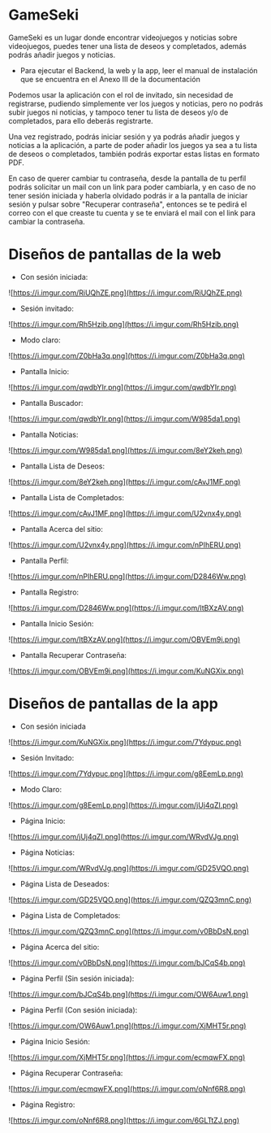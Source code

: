 # GameSeki
GameSeki es un lugar donde encontrar videojuegos y noticias sobre videojuegos, puedes tener una lista de deseos y completados, además podrás añadir juegos y noticias.

- Para ejecutar el Backend, la web y la app, leer el manual de instalación que se encuentra en el Anexo III de la documentación

Podemos usar la aplicación con el rol de invitado, sin necesidad de registrarse, pudiendo simplemente ver los juegos y noticias, pero no podrás subir juegos ni noticias, y tampoco tener tu lista de deseos y/o de completados, para ello deberás registrarte.

Una vez registrado, podrás iniciar sesión y ya podrás añadir juegos y noticias a la aplicación, a parte de poder añadir los juegos ya sea a tu lista de deseos o completados, también podrás exportar estas listas en formato PDF.

En caso de querer cambiar tu contraseña, desde la pantalla de tu perfil podrás solicitar un mail con un link para poder cambiarla, y en caso de no tener sesión iniciada y haberla olvidado podrás ir a la pantalla de iniciar sesión y pulsar sobre "Recuperar contraseña", entonces se te pedirá el correo con el que creaste tu cuenta y se te enviará el mail con el link para cambiar la contraseña.

# Diseños de pantallas de la web
- Con sesión iniciada:
  
![https://i.imgur.com/RiUQhZE.png](https://i.imgur.com/RiUQhZE.png)

- Sesión invitado:

![https://i.imgur.com/Rh5Hzib.png](https://i.imgur.com/Rh5Hzib.png)

- Modo claro:

![https://i.imgur.com/Z0bHa3q.png](https://i.imgur.com/Z0bHa3q.png)

- Pantalla Inicio:

![https://i.imgur.com/qwdbYIr.png](https://i.imgur.com/qwdbYIr.png)

- Pantalla Buscador:

![https://i.imgur.com/qwdbYIr.png](https://i.imgur.com/W985da1.png)

- Pantalla Noticias:

![https://i.imgur.com/W985da1.png](https://i.imgur.com/8eY2keh.png)

- Pantalla Lista de Deseos:

![https://i.imgur.com/8eY2keh.png](https://i.imgur.com/cAvJ1MF.png)

- Pantalla Lista de Completados:

![https://i.imgur.com/cAvJ1MF.png](https://i.imgur.com/U2vnx4y.png)

- Pantalla Acerca del sitio:

![https://i.imgur.com/U2vnx4y.png](https://i.imgur.com/nPIhERU.png)

- Pantalla Perfil:

![https://i.imgur.com/nPIhERU.png](https://i.imgur.com/D2846Ww.png)

- Pantalla Registro:

![https://i.imgur.com/D2846Ww.png](https://i.imgur.com/ItBXzAV.png)

- Pantalla Inicio Sesión:

![https://i.imgur.com/ItBXzAV.png](https://i.imgur.com/OBVEm9i.png)

- Pantalla Recuperar Contraseña:

![https://i.imgur.com/OBVEm9i.png](https://i.imgur.com/KuNGXix.png)

# Diseños de pantallas de la app
- Con sesión iniciada

![https://i.imgur.com/KuNGXix.png](https://i.imgur.com/7Ydypuc.png)

- Sesión Invitado:

![https://i.imgur.com/7Ydypuc.png](https://i.imgur.com/g8EemLp.png)

- Modo Claro:

![https://i.imgur.com/g8EemLp.png](https://i.imgur.com/jUj4qZI.png)

- Página Inicio:

![https://i.imgur.com/jUj4qZI.png](https://i.imgur.com/WRvdVJg.png)

- Página Noticias:

![https://i.imgur.com/WRvdVJg.png](https://i.imgur.com/GD25VQO.png)

- Página Lista de Deseados:

![https://i.imgur.com/GD25VQO.png](https://i.imgur.com/QZQ3mnC.png)

- Página Lista de Completados:

![https://i.imgur.com/QZQ3mnC.png](https://i.imgur.com/v0BbDsN.png)

- Página Acerca del sitio:

![https://i.imgur.com/v0BbDsN.png](https://i.imgur.com/bJCqS4b.png)

- Página Perfil (Sin sesión iniciada):

![https://i.imgur.com/bJCqS4b.png](https://i.imgur.com/OW6Auw1.png)

- Página Perfil (Con sesión iniciada):

![https://i.imgur.com/OW6Auw1.png](https://i.imgur.com/XjMHT5r.png)

- Página Inicio Sesión:

![https://i.imgur.com/XjMHT5r.png](https://i.imgur.com/ecmqwFX.png)

- Página Recuperar Contraseña:

![https://i.imgur.com/ecmqwFX.png](https://i.imgur.com/oNnf6R8.png)

- Página Registro:

![https://i.imgur.com/oNnf6R8.png](https://i.imgur.com/6GLTtZJ.png)
